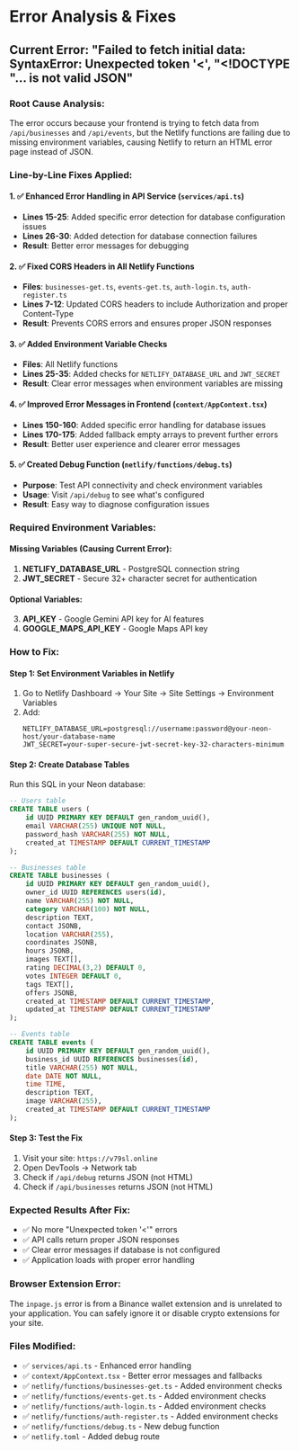 # Error Analysis & Fixes

## Current Error: "Failed to fetch initial data: SyntaxError: Unexpected token '<', "<!DOCTYPE "... is not valid JSON"

### Root Cause Analysis:
The error occurs because your frontend is trying to fetch data from `/api/businesses` and `/api/events`, but the Netlify functions are failing due to missing environment variables, causing Netlify to return an HTML error page instead of JSON.

### Line-by-Line Fixes Applied:

#### 1. ✅ Enhanced Error Handling in API Service (`services/api.ts`)
- **Lines 15-25**: Added specific error detection for database configuration issues
- **Lines 26-30**: Added detection for database connection failures
- **Result**: Better error messages for debugging

#### 2. ✅ Fixed CORS Headers in All Netlify Functions
- **Files**: `businesses-get.ts`, `events-get.ts`, `auth-login.ts`, `auth-register.ts`
- **Lines 7-12**: Updated CORS headers to include Authorization and proper Content-Type
- **Result**: Prevents CORS errors and ensures proper JSON responses

#### 3. ✅ Added Environment Variable Checks
- **Files**: All Netlify functions
- **Lines 25-35**: Added checks for `NETLIFY_DATABASE_URL` and `JWT_SECRET`
- **Result**: Clear error messages when environment variables are missing

#### 4. ✅ Improved Error Messages in Frontend (`context/AppContext.tsx`)
- **Lines 150-160**: Added specific error handling for database issues
- **Lines 170-175**: Added fallback empty arrays to prevent further errors
- **Result**: Better user experience and clearer error messages

#### 5. ✅ Created Debug Function (`netlify/functions/debug.ts`)
- **Purpose**: Test API connectivity and check environment variables
- **Usage**: Visit `/api/debug` to see what's configured
- **Result**: Easy way to diagnose configuration issues

### Required Environment Variables:

#### Missing Variables (Causing Current Error):
1. **NETLIFY_DATABASE_URL** - PostgreSQL connection string
2. **JWT_SECRET** - Secure 32+ character secret for authentication

#### Optional Variables:
3. **API_KEY** - Google Gemini API key for AI features
4. **GOOGLE_MAPS_API_KEY** - Google Maps API key

### How to Fix:

#### Step 1: Set Environment Variables in Netlify
1. Go to Netlify Dashboard → Your Site → Site Settings → Environment Variables
2. Add:
   ```
   NETLIFY_DATABASE_URL=postgresql://username:password@your-neon-host/your-database-name
   JWT_SECRET=your-super-secure-jwt-secret-key-32-characters-minimum
   ```

#### Step 2: Create Database Tables
Run this SQL in your Neon database:
```sql
-- Users table
CREATE TABLE users (
    id UUID PRIMARY KEY DEFAULT gen_random_uuid(),
    email VARCHAR(255) UNIQUE NOT NULL,
    password_hash VARCHAR(255) NOT NULL,
    created_at TIMESTAMP DEFAULT CURRENT_TIMESTAMP
);

-- Businesses table
CREATE TABLE businesses (
    id UUID PRIMARY KEY DEFAULT gen_random_uuid(),
    owner_id UUID REFERENCES users(id),
    name VARCHAR(255) NOT NULL,
    category VARCHAR(100) NOT NULL,
    description TEXT,
    contact JSONB,
    location VARCHAR(255),
    coordinates JSONB,
    hours JSONB,
    images TEXT[],
    rating DECIMAL(3,2) DEFAULT 0,
    votes INTEGER DEFAULT 0,
    tags TEXT[],
    offers JSONB,
    created_at TIMESTAMP DEFAULT CURRENT_TIMESTAMP,
    updated_at TIMESTAMP DEFAULT CURRENT_TIMESTAMP
);

-- Events table
CREATE TABLE events (
    id UUID PRIMARY KEY DEFAULT gen_random_uuid(),
    business_id UUID REFERENCES businesses(id),
    title VARCHAR(255) NOT NULL,
    date DATE NOT NULL,
    time TIME,
    description TEXT,
    image VARCHAR(255),
    created_at TIMESTAMP DEFAULT CURRENT_TIMESTAMP
);
```

#### Step 3: Test the Fix
1. Visit your site: `https://v79sl.online`
2. Open DevTools → Network tab
3. Check if `/api/debug` returns JSON (not HTML)
4. Check if `/api/businesses` returns JSON (not HTML)

### Expected Results After Fix:
- ✅ No more "Unexpected token '<'" errors
- ✅ API calls return proper JSON responses
- ✅ Clear error messages if database is not configured
- ✅ Application loads with proper error handling

### Browser Extension Error:
The `inpage.js` error is from a Binance wallet extension and is unrelated to your application. You can safely ignore it or disable crypto extensions for your site.

### Files Modified:
- ✅ `services/api.ts` - Enhanced error handling
- ✅ `context/AppContext.tsx` - Better error messages and fallbacks
- ✅ `netlify/functions/businesses-get.ts` - Added environment checks
- ✅ `netlify/functions/events-get.ts` - Added environment checks
- ✅ `netlify/functions/auth-login.ts` - Added environment checks
- ✅ `netlify/functions/auth-register.ts` - Added environment checks
- ✅ `netlify/functions/debug.ts` - New debug function
- ✅ `netlify.toml` - Added debug route
